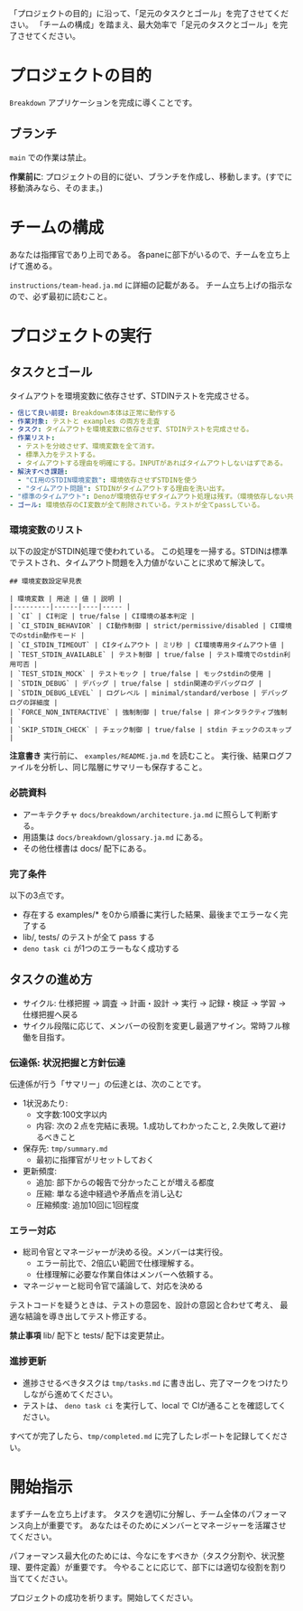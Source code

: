 「プロジェクトの目的」に沿って、「足元のタスクとゴール」を完了させてください。
「チームの構成」を踏まえ、最大効率で「足元のタスクとゴール」を完了させてください。

# プロジェクトの目的

`Breakdown` アプリケーションを完成に導くことです。

## ブランチ

`main` での作業は禁止。

**作業前に**: 
プロジェクトの目的に従い、ブランチを作成し、移動します。(すでに移動済みなら、そのまま。)

# チームの構成
あなたは指揮官であり上司である。
各paneに部下がいるので、チームを立ち上げて進める。

`instructions/team-head.ja.md` に詳細の記載がある。
チーム立ち上げの指示なので、必ず最初に読むこと。

# プロジェクトの実行

## タスクとゴール

タイムアウトを環境変数に依存させず、STDINテストを完成させる。

```yml
- 信じて良い前提: Breakdown本体は正常に動作する
- 作業対象: テストと examples の両方を走査
- タスク: タイムアウトを環境変数に依存させず、STDINテストを完成させる。
- 作業リスト:
  - テストを分岐させず、環境変数を全て消す。
  - 標準入力をテストする。
  - タイムアウトする理由を明確にする。INPUTがあればタイムアウトしないはずである。
- 解決すべき課題: 
  - "CI用のSTDIN環境変数": 環境依存させずSTDINを使う
  - "タイムアウト問題": STDINがタイムアウトする理由を洗い出す。
- "標準のタイムアウト": Denoが環境依存せずタイムアウト処理は残す。（環境依存しない共通処理）
- ゴール: 環境依存のCI変数が全て削除されている。テストが全てpassしている。
```


### 環境変数のリスト

以下の設定がSTDIN処理で使われている。
この処理を一掃する。STDINは標準でテストされ、タイムアウト問題を入力値がないことに求めて解決して。

```
## 環境変数設定早見表

| 環境変数 | 用途 | 値 | 説明 |
|---------|------|----|----- |
| `CI` | CI判定 | true/false | CI環境の基本判定 |
| `CI_STDIN_BEHAVIOR` | CI動作制御 | strict/permissive/disabled | CI環境でのstdin動作モード |
| `CI_STDIN_TIMEOUT` | CIタイムアウト | ミリ秒 | CI環境専用タイムアウト値 |
| `TEST_STDIN_AVAILABLE` | テスト制御 | true/false | テスト環境でのstdin利用可否 |
| `TEST_STDIN_MOCK` | テストモック | true/false | モックstdinの使用 |
| `STDIN_DEBUG` | デバッグ | true/false | stdin関連のデバッグログ |
| `STDIN_DEBUG_LEVEL` | ログレベル | minimal/standard/verbose | デバッグログの詳細度 |
| `FORCE_NON_INTERACTIVE` | 強制制御 | true/false | 非インタラクティブ強制 |
| `SKIP_STDIN_CHECK` | チェック制御 | true/false | stdin チェックのスキップ |
```

**注意書き**
実行前に、 `examples/README.ja.md` を読むこと。
実行後、結果ログファイルを分析し、同じ階層にサマリーも保存すること。

### 必読資料

- アーキテクチャ `docs/breakdown/architecture.ja.md` に照らして判断する。
- 用語集は `docs/breakdown/glossary.ja.md` にある。
- その他仕様書は docs/ 配下にある。

### 完了条件

以下の3点です。

- 存在する examples/* を0から順番に実行した結果、最後までエラーなく完了する
- lib/, tests/ のテストが全て pass する
- `deno task ci` が1つのエラーもなく成功する

## タスクの進め方

- サイクル: 仕様把握 → 調査 → 計画・設計 → 実行 → 記録・検証 → 学習 → 仕様把握へ戻る
- サイクル段階に応じて、メンバーの役割を変更し最適アサイン。常時フル稼働を目指す。

### 伝達係: 状況把握と方針伝達
伝達係が行う「サマリー」の伝達とは、次のことです。

- 1状況あたり:
  - 文字数:100文字以内
  - 内容: 次の２点を完結に表現。1.成功してわかったこと, 2.失敗して避けるべきこと
- 保存先: `tmp/summary.md`
  - 最初に指揮官がリセットしておく
- 更新頻度: 
  - 追加: 部下からの報告で分かったことが増える都度
  - 圧縮: 単なる途中経過や矛盾点を消し込む
  - 圧縮頻度: 追加10回に1回程度


### エラー対応

- 総司令官とマネージャーが決める役。メンバーは実行役。
  - エラー前比で、2倍広い範囲で仕様理解する。
  - 仕様理解に必要な作業自体はメンバーへ依頼する。
- マネージャーと総司令官で議論して、対応を決める

テストコードを疑うときは、テストの意図を、設計の意図と合わせて考え、
最適な結論を導き出してテスト修正する。

**禁止事項**
lib/ 配下と tests/ 配下は変更禁止。

### 進捗更新

- 進捗させるべきタスクは `tmp/tasks.md` に書き出し、完了マークをつけたりしながら進めてください。
- テストは、 `deno task ci` を実行して、local で CIが通ることを確認してください。

すべてが完了したら、`tmp/completed.md` に完了したレポートを記録してください。


# 開始指示

まずチームを立ち上げます。
タスクを適切に分解し、チーム全体のパフォーマンス向上が重要です。
あなたはそのためにメンバーとマネージャーを活躍させてください。

パフォーマンス最大化のためには、今なにをすべきか（タスク分割や、状況整理、要件定義）が重要です。
今やることに応じて、部下には適切な役割を割り当ててください。

プロジェクトの成功を祈ります。開始してください。

